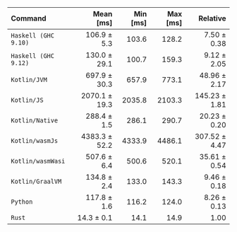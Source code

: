 | Command | Mean [ms] | Min [ms] | Max [ms] | Relative |
|:---|---:|---:|---:|---:|
| `Haskell (GHC 9.10)` | 106.9 ± 5.3 | 103.6 | 128.2 | 7.50 ± 0.38 |
| `Haskell (GHC 9.12)` | 130.0 ± 29.1 | 100.7 | 159.3 | 9.12 ± 2.05 |
| `Kotlin/JVM` | 697.9 ± 30.3 | 657.9 | 773.1 | 48.96 ± 2.17 |
| `Kotlin/JS` | 2070.1 ± 19.3 | 2035.8 | 2103.3 | 145.23 ± 1.81 |
| `Kotlin/Native` | 288.4 ± 1.5 | 286.1 | 290.7 | 20.23 ± 0.20 |
| `Kotlin/wasmJs` | 4383.3 ± 52.2 | 4333.9 | 4486.1 | 307.52 ± 4.47 |
| `Kotlin/wasmWasi` | 507.6 ± 6.4 | 500.6 | 520.1 | 35.61 ± 0.54 |
| `Kotlin/GraalVM` | 134.8 ± 2.4 | 133.0 | 143.3 | 9.46 ± 0.18 |
| `Python` | 117.8 ± 1.6 | 116.2 | 124.0 | 8.26 ± 0.13 |
| `Rust` | 14.3 ± 0.1 | 14.1 | 14.9 | 1.00 |
